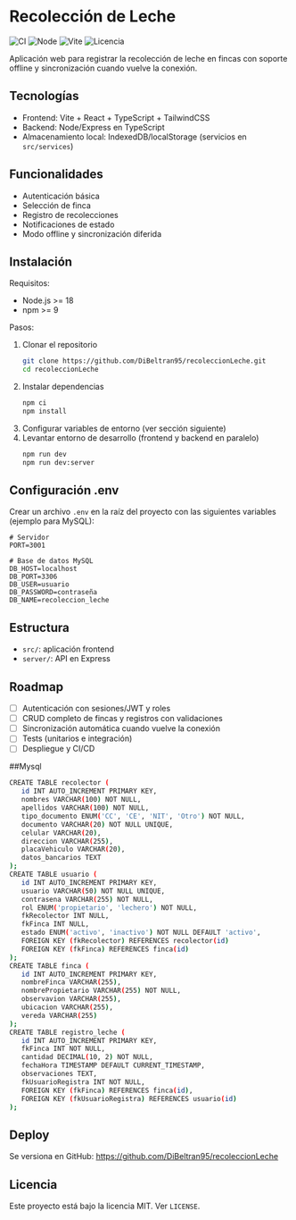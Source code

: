 # Recolección de Leche

![CI](https://github.com/DiBeltran95/recoleccionLeche/actions/workflows/ci.yml/badge.svg)
![Node](https://img.shields.io/badge/node-%3E%3D18.0.0-339933?logo=node.js&logoColor=white)
![Vite](https://img.shields.io/badge/Vite-%5E5.4-646CFF?logo=vite&logoColor=white)
![Licencia](https://img.shields.io/badge/Licencia-MIT-blue)

Aplicación web para registrar la recolección de leche en fincas con soporte offline y sincronización cuando vuelve la conexión.

## Tecnologías
- Frontend: Vite + React + TypeScript + TailwindCSS
- Backend: Node/Express en TypeScript
- Almacenamiento local: IndexedDB/localStorage (servicios en `src/services`)

## Funcionalidades
- Autenticación básica
- Selección de finca
- Registro de recolecciones
- Notificaciones de estado
- Modo offline y sincronización diferida

## Instalación
Requisitos:
- Node.js >= 18
- npm >= 9

Pasos:
1) Clonar el repositorio
   ```bash
   git clone https://github.com/DiBeltran95/recoleccionLeche.git
   cd recoleccionLeche
   ```
2) Instalar dependencias
   ```bash
   npm ci
   npm install
   ```
3) Configurar variables de entorno (ver sección siguiente)
4) Levantar entorno de desarrollo (frontend y backend en paralelo)
   ```bash
   npm run dev
   npm run dev:server
   ```

## Configuración .env
Crear un archivo `.env` en la raíz del proyecto con las siguientes variables (ejemplo para MySQL):
```
# Servidor
PORT=3001

# Base de datos MySQL
DB_HOST=localhost
DB_PORT=3306
DB_USER=usuario
DB_PASSWORD=contraseña
DB_NAME=recoleccion_leche
```

## Estructura
- `src/`: aplicación frontend
- `server/`: API en Express

## Roadmap
- [ ] Autenticación con sesiones/JWT y roles
- [ ] CRUD completo de fincas y registros con validaciones
- [ ] Sincronización automática cuando vuelve la conexión
- [ ] Tests (unitarios e integración)
- [ ] Despliegue y CI/CD

##Mysql
   ```bash
   CREATE TABLE recolector (
      id INT AUTO_INCREMENT PRIMARY KEY,
      nombres VARCHAR(100) NOT NULL,
      apellidos VARCHAR(100) NOT NULL,
      tipo_documento ENUM('CC', 'CE', 'NIT', 'Otro') NOT NULL,
      documento VARCHAR(20) NOT NULL UNIQUE,
      celular VARCHAR(20),
      direccion VARCHAR(255),
      placaVehiculo VARCHAR(20),
      datos_bancarios TEXT
   );
   CREATE TABLE usuario (
      id INT AUTO_INCREMENT PRIMARY KEY,
      usuario VARCHAR(50) NOT NULL UNIQUE,
      contrasena VARCHAR(255) NOT NULL,
      rol ENUM('propietario', 'lechero') NOT NULL,
      fkRecolector INT NULL,
      fkFinca INT NULL,
      estado ENUM('activo', 'inactivo') NOT NULL DEFAULT 'activo',
      FOREIGN KEY (fkRecolector) REFERENCES recolector(id)
      FOREIGN KEY (fkFinca) REFERENCES finca(id)
   );
   CREATE TABLE finca (
      id INT AUTO_INCREMENT PRIMARY KEY,
      nombreFinca VARCHAR(255),
      nombrePropietario VARCHAR(255) NOT NULL,
      observavion VARCHAR(255),
      ubicacion VARCHAR(255),
      vereda VARCHAR(255)
   );
   CREATE TABLE registro_leche (
      id INT AUTO_INCREMENT PRIMARY KEY,
      fkFinca INT NOT NULL,
      cantidad DECIMAL(10, 2) NOT NULL,
      fechaHora TIMESTAMP DEFAULT CURRENT_TIMESTAMP,
      observaciones TEXT,
      fkUsuarioRegistra INT NOT NULL,
      FOREIGN KEY (fkFinca) REFERENCES finca(id),
      FOREIGN KEY (fkUsuarioRegistra) REFERENCES usuario(id)
   );
   ```

## Deploy
Se versiona en GitHub: https://github.com/DiBeltran95/recoleccionLeche

## Licencia
Este proyecto está bajo la licencia MIT. Ver `LICENSE`.
